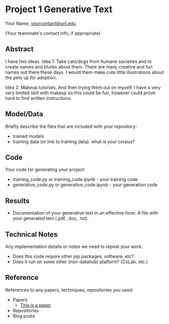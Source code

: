 # Project 1 Generative Text

Your Name, yourcontact@unl.edu

(Your teammate's contact info, if appropriate)

## Abstract

I have two ideas. 
Idea 1: Take cats/dogs from humane societies and to create names and blurbs about them. There are many creative and fun names out there these days. I would them make cute little illustrations about the pets up for adoption. 

Idea 2: Makeup tutorials. And then trying them out on myself. I have a very very limited skill with makeup so this could be fun, however could prove hard to find written instructions.

## Model/Data

Briefly describe the files that are included with your repository:
- trained models
- training data (or link to training data). what is your corpus?

## Code

Your code for generating your project:
- training_code.py or training_code.ipynb - your training code
- generative_code.py or generative_code.ipynb - your generation code

## Results

- Documentation of your generative text in an effective form. A file with your generated text (.pdf, .doc, .txt). 

## Technical Notes

Any implementation details or notes we need to repeat your work. 
- Does this code require other pip packages, software, etc?
- Does it run on some other (non-datahub) platform? (CoLab, etc.)

## Reference

References to any papers, techniques, repositories you used:
- Papers
  - [This is a paper](this_is_the_link.pdf)
- Repositories
- Blog posts
